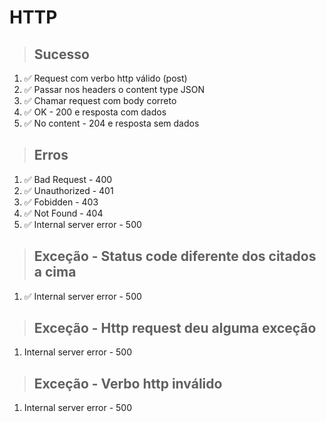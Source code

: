 # HTTP

> ## Sucesso

1. ✅ Request com verbo http válido (post)
2. ✅ Passar nos headers o content type JSON
3. ✅ Chamar request com body correto
4. ✅ OK - 200 e resposta com dados
5. ✅ No content - 204 e resposta sem dados

> ## Erros

1. ✅ Bad Request - 400
2. ✅ Unauthorized - 401
3. ✅ Fobidden - 403
4. ✅ Not Found - 404
5. ✅ Internal server error - 500

> ## Exceção - Status code diferente dos citados a cima

1. ✅ Internal server error - 500

> ## Exceção - Http request deu alguma exceção

1. Internal server error - 500

> ## Exceção - Verbo http inválido

1. Internal server error - 500
